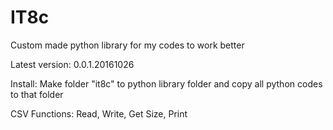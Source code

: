 # IT8c
Custom made python library for my codes to work better

Latest version: 0.0.1.20161026

Install: Make folder "it8c" to python library folder and copy all python codes to that folder 

CSV Functions: Read, Write, Get Size, Print
